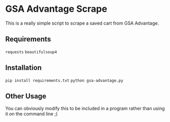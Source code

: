 # GSA Advantage Scrape

This is a really simple script to scrape a saved cart from GSA Advantage.

## Requirements
`requests`
`beautifulsoup4`


## Installation

`pip install requirements.txt`
`python gsa-advantage.py`

## Other Usage
You can obviously modify this to be included in a program rather than using it on the command line ;)
